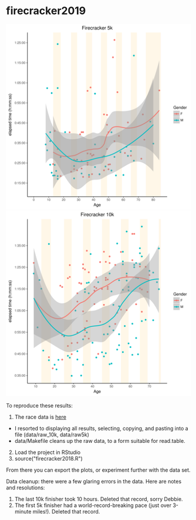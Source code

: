 # firecracker2019
![alt text](https://github.com/aaronferrucci/firecracker2018/blob/2019/time_vs_age5k.svg "5k time vs. age image")
![alt text](https://github.com/aaronferrucci/firecracker2018/blob/2019/time_vs_age10k.svg "10k time vs. age image")

To reproduce these results: 
1. The race data is [here](https://runsignup.com/Race/Results/47158/?rsus=100-200-fe20fdef-2ac6-4a9b-ba22-de732186e749#resultSetId-121795)
  * I resorted to displaying all results, selecting, copying, and pasting into
    a file (data/raw_10k, data/raw5k)
  * data/Makefile cleans up the raw data, to a form suitable for read.table.
2. Load the project in RStudio
3. source("firecracker2018.R")

From there you can export the plots, or experiment further with the data set.

Data cleanup: there were a few glaring errors in the data. Here are notes and
resolutions:
1. The last 10k finisher took 10 hours. Deleted that record, sorry Debbie.
2. The first 5k finisher had a world-record-breaking pace (just over 3-minute 
   miles!). Deleted that record.

